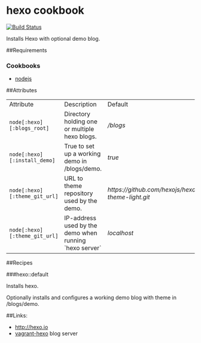 # hexo cookbook

[![Build Status](https://travis-ci.org/alt3-cookbooks/hexo.svg)](https://travis-ci.org/alt3-cookbooks/hexo)

Installs Hexo with optional demo blog.

##Requirements

### Cookbooks

- [nodejs ](https://github.com/redguide/nodejs)

##Attributes

<table>
  <tr>
    <td>Attribute</td>
    <td>Description</td>
    <td>Default</td>
  </tr>
  <tr>
    <td><code>node[:hexo][:blogs_root]</code></td>
    <td>Directory holding one or multiple hexo blogs.</td>
    <td><em>/blogs</em></td>
  </tr>
  <tr>
    <td><code>node[:hexo][:install_demo]</code></td>
    <td>True to set up a working demo in /blogs/demo.</td>
    <td><em>true</em></td>
  </tr>  
  <tr>
    <td><code>node[:hexo][:theme_git_url]</code></td>
    <td>URL to theme repository used by the demo.</td>
    <td><em>https://github.com/hexojs/hexo-theme-light.git</em></td>
  </tr> 
  <tr>
    <td><code>node[:hexo][:theme_git_url]</code></td>
    <td>IP-address used by the demo when running `hexo server`</td>
    <td><em>localhost</em></td>
  </tr>
</table>

##Recipes

###hexo::default

Installs hexo.

Optionally installs and configures a working demo blog with theme in /blogs/demo.

##Links:

- http://hexo.io
- [vagrant-hexo](https://github.com/alt3/vagrant-hexo) blog server